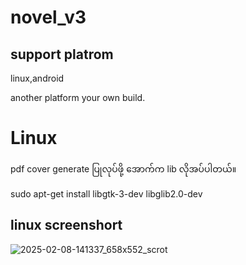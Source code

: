 # novel_v3

## support platrom
linux,android

another platform your own build.

# Linux
pdf cover generate ပြုလုပ်ဖို့ အောက်က lib လိုအပ်ပါတယ်။

sudo apt-get install libgtk-3-dev libglib2.0-dev

## linux screenshort

![2025-02-08-141337_658x552_scrot](https://github.com/user-attachments/assets/ca62a3ab-58be-4166-8d7b-924bbcccf0c2)
